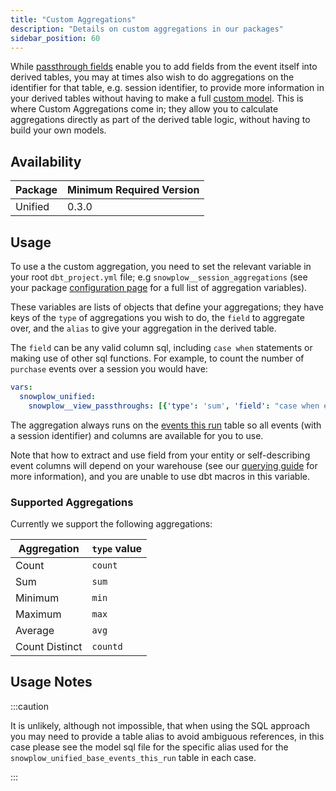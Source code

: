 ```yaml
---
title: "Custom Aggregations"
description: "Details on custom aggregations in our packages"
sidebar_position: 60
---
```


While [passthrough fields](/docs/modeling-your-data/modeling-your-data-with-dbt/package-features/passthrough-fields/index.md) enable you to add fields from the event itself into derived tables, you may at times also wish to do aggregations on the identifier for that table, e.g. session identifier, to provide more information in your derived tables without having to make a full [custom model](/docs/modeling-your-data/modeling-your-data-with-dbt/dbt-custom-models/index.md). This is where Custom Aggregations come in; they allow you to calculate aggregations directly as part of the derived table logic, without having to build your own models.

## Availability

| Package | Minimum Required Version |
|---------|--------------------------|
| Unified | 0.3.0 |

## Usage

To use a the custom aggregation, you need to set the relevant variable in your root `dbt_project.yml` file; e.g `snowplow__session_aggregations` (see your package [configuration page](/docs/modeling-your-data/modeling-your-data-with-dbt/dbt-configuration/index.md) for a full list of aggregation variables). 

These variables are lists of objects that define your aggregations; they have keys of the `type` of aggregations you wish to do, the `field` to aggregate over, and the `alias` to give your aggregation in the derived table.

The `field` can be any valid column sql, including `case when` statements or making use of other sql functions. For example, to count the number of `purchase` events over a session you would have:

```yml title="dbt_project.yml"
vars:
  snowplow_unified:
    snowplow__view_passthroughs: [{'type': 'sum', 'field': "case when event_name = 'purchase' then 1 else 0 end", 'alias': 'num_purchase_events'}]
```
The aggregation always runs on the [events this run](/docs/modeling-your-data/modeling-your-data-with-dbt/package-mechanics/this-run-tables/index.md#events-this-run) table so all events (with a session identifier) and columns are available for you to use.

Note that how to extract and use field from your entity or self-describing event columns will depend on your warehouse (see our [querying guide](/docs/storing-querying/querying-data/index.md#entities) for more information), and you are unable to use dbt macros in this variable. 

### Supported Aggregations
Currently we support the following aggregations:

| Aggregation    | `type` value |
| -------------- | ------------ |
| Count          | `count`      |
| Sum            | `sum`        |
| Minimum        | `min`        |
| Maximum        | `max`        |
| Average        | `avg`        |
| Count Distinct | `countd`     |

## Usage Notes

:::caution

It is unlikely, although not impossible, that when using the SQL approach you may need to provide a table alias to avoid ambiguous references, in this case please see the model sql file for the specific alias used for the `snowplow_unified_base_events_this_run` table in each case.

:::
